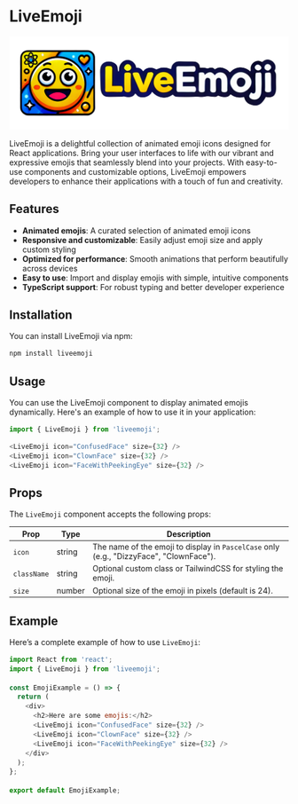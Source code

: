 
# LiveEmoji


![LiveEmoji](https://github.com/amardeeplakshkar/LiveEmoji/blob/main/public/LiveEmojiPoster.png?raw=true)


LiveEmoji is a delightful collection of animated emoji icons designed for React applications. Bring your user interfaces to life with our vibrant and expressive emojis that seamlessly blend into your projects. With easy-to-use components and customizable options, LiveEmoji empowers developers to enhance their applications with a touch of fun and creativity.


## Features

- **Animated emojis**: A curated selection of animated emoji icons
- **Responsive and customizable**: Easily adjust emoji size and apply custom styling
- **Optimized for performance**: Smooth animations that perform beautifully across devices
- **Easy to use**: Import and display emojis with simple, intuitive components
- **TypeScript support**: For robust typing and better developer experience



## Installation

You can install LiveEmoji via npm:

```bash
npm install liveemoji
```
    
## Usage

You can use the LiveEmoji component to display animated emojis dynamically. Here's an example of how to use it in your application:

```javascript
import { LiveEmoji } from 'liveemoji';
```
```javascript
<LiveEmoji icon="ConfusedFace" size={32} />
<LiveEmoji icon="ClownFace" size={32} />
<LiveEmoji icon="FaceWithPeekingEye" size={32} />
```
## Props

The `LiveEmoji` component accepts the following props:

| Prop       | Type    | Description                                                      |
|------------|---------|------------------------------------------------------------------|
| `icon`     | string  | The name of the emoji to display in `PascelCase` only (e.g., "DizzyFace", "ClownFace").     |
| `className`| string  | Optional custom class or TailwindCSS for styling the emoji.                    |
| `size`     | number  | Optional size of the emoji in pixels (default is 24).          |

## Example

Here’s a complete example of how to use `LiveEmoji`:

```javascript
import React from 'react';
import { LiveEmoji } from 'liveemoji';

const EmojiExample = () => {
  return (
    <div>
      <h2>Here are some emojis:</h2>
      <LiveEmoji icon="ConfusedFace" size={32} />
      <LiveEmoji icon="ClownFace" size={32} />
      <LiveEmoji icon="FaceWithPeekingEye" size={32} />
    </div>
  );
};

export default EmojiExample;

```



